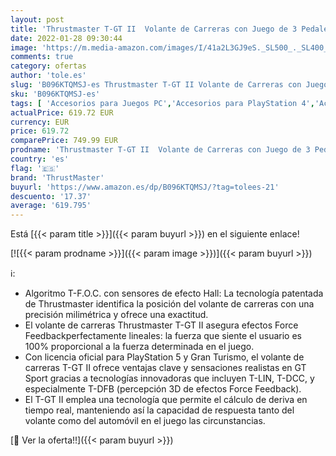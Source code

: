 ```yaml
---
layout: post
title: 'Thrustmaster T-GT II  Volante de Carreras con Juego de 3 Pedales  PS5  PS4  PC  Force Feedback en Tiempo Real'
date: 2022-01-28 09:30:44
image: 'https://m.media-amazon.com/images/I/41a2L3GJ9eS._SL500_._SL400_.jpg'
comments: true
category: ofertas
author: 'tole.es'
slug: 'B096KTQMSJ-es Thrustmaster T-GT II Volante de Carreras con Juego de 3...'
sku: 'B096KTQMSJ-es'
tags: [ 'Accesorios para Juegos PC','Accesorios para PlayStation 4','Accesorios para PlayStation 5','Hardware y juegos para PlayStation 4','Hardware y juegos para PlayStation 5','Juegos y Accesorios para PC','Mandos y controles para PlayStation 4','Mandos y controles para PlayStation 5','Videojuegos','Volantes para PlayStation 4','ps4','ps5','thrustmaster', ]
actualPrice: 619.72 EUR
currency: EUR
price: 619.72
comparePrice: 749.99 EUR
prodname: 'Thrustmaster T-GT II  Volante de Carreras con Juego de 3 Pedales  PS5  PS4  PC  Force Feedback en Tiempo Real'
country: 'es'
flag: '🇪🇸'
brand: 'ThrustMaster'
buyurl: 'https://www.amazon.es/dp/B096KTQMSJ/?tag=tolees-21'
descuento: '17.37'
average: '619.795'
---
```


Está [{{< param title >}}]({{< param buyurl >}}) en el siguiente enlace!

[![{{< param prodname >}}]({{< param image >}})]({{< param buyurl >}})

ℹ️:

- Algoritmo T-F.O.C. con sensores de efecto Hall: La tecnología patentada de Thrustmaster identifica la posición del volante de carreras con una precisión milimétrica y ofrece una exactitud.
- El volante de carreras Thrustmaster T-GT II asegura efectos Force Feedbackperfectamente lineales: la fuerza que siente el usuario es 100% proporcional a la fuerza determinada en el juego.
- Con licencia oficial para PlayStation 5 y Gran Turismo, el volante de carreras T-GT II ofrece ventajas clave y sensaciones realistas en GT Sport gracias a tecnologías innovadoras que incluyen T-LIN, T-DCC, y especialmente T-DFB (percepción 3D de efectos Force Feedback).
- El T-GT II emplea una tecnología que permite el cálculo de deriva en tiempo real, manteniendo así la capacidad de respuesta tanto del volante como del automóvil en el juego las circunstancias.

[🛒 Ver la oferta!!]({{< param buyurl >}})
